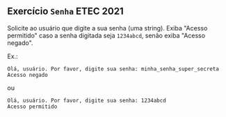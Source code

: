 ## Exercício `Senha` ETEC 2021

Solicite ao usuário que digite a sua senha (uma string). Exiba "Acesso permitido" caso a senha digitada seja `1234abcd`, senão exiba "Acesso negado".

Ex.:
```
Olá, usuário. Por favor, digite sua senha: minha_senha_super_secreta
Acesso negado
```
ou
```
Olá, usuário. Por favor, digite sua senha: 1234abcd
Acesso permitido
```